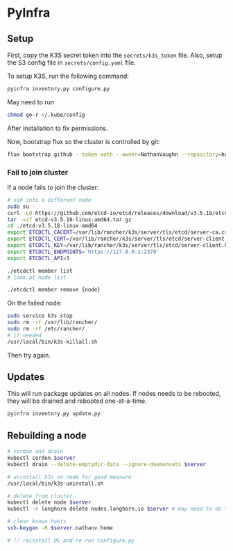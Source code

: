 # PyInfra

## Setup

First, copy the K3S secret token into the `secrets/k3s_token` file.
Also, setup the S3 config file in `secrets/config.yaml` file.

To setup K3S, run the following command:

```bash
pyinfra inventory.py configure.py
```

May need to run

```bash
chmod go-r ~/.kube/config
```

After installation to fix permissions.

Now, bootstrap flux so the cluster is controlled by git:

```bash
flux bootstrap github --token-auth --owner=NathanVaughn --repository=homelab-k8s --branch=main --path=cluster/ --personal
```

### Fail to join cluster

If a node fails to join the cluster:

```bash
# ssh into a different node
sudo su -
curl -LO https://github.com/etcd-io/etcd/releases/download/v3.5.18/etcd-v3.5.18-linux-amd64.tar.gz
tar -xzf etcd-v3.5.18-linux-amd64.tar.gz
cd ./etcd-v3.5.18-linux-amd64
export ETCDCTL_CACERT=/var/lib/rancher/k3s/server/tls/etcd/server-ca.crt
export ETCDCTL_CERT=/var/lib/rancher/k3s/server/tls/etcd/server-client.crt
export ETCDCTL_KEY=/var/lib/rancher/k3s/server/tls/etcd/server-client.key
export ETCDCTL_ENDPOINTS='https://127.0.0.1:2379'
export ETCDCTL_API=3

./etcdctl member list
# look at node list

./etcdctl member remove {node}
```

On the failed node:

```bash
sudo service k3s stop
sudo rm -rf /var/lib/rancher/
sudo rm -rf /etc/rancher/
# if needed
/usr/local/bin/k3s-killall.sh
```

Then try again.

## Updates

This will run package updates on all nodes. If nodes needs to be rebooted,
they will be drained and rebooted one-at-a-time.

```bash
pyinfra inventory.py update.py
```

## Rebuilding a node

```bash
# cordon and drain
kubectl cordon $server
kubectl drain --delete-emptydir-data --ignore-daemonsets $server

# uninstall k3s on node for good measure
/usr/local/bin/k3s-uninstall.sh

# delete from cluster
kubectl delete node $server
kubectl -n longhorn delete nodes.longhorn.io $server # may need to do this in the UI

# clear known hosts
ssh-keygen -R $server.nathanv.home

# !! reinstall OS and re-run configure.py
```
